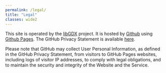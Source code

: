 ```yaml
---
permalink: /legal/
title: "Legal"
classes: wide2
---
```


This site is operated by the [libGDX](https://github.com/libgdx/libgdx) project. It is hosted by [Github](https://github.com) using [Github Pages](https://docs.github.com/en/github/working-with-github-pages/about-github-pages). The GitHub Privacy Statement is available [here](https://docs.github.com/en/github/site-policy/github-privacy-statement).

Please note that GitHub may collect User Personal Information, as defined in the GitHub Privacy Statement, from visitors to GitHub Pages websites, including logs of visitor IP addresses, to comply with legal obligations, and to maintain the security and integrity of the Website and the Service.
